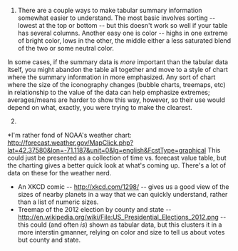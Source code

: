 1.  There are a couple ways to make tabular summary information somewhat easier to understand.   The most basic involves sorting -- lowest at the top or bottom -- but this doesn't work so well if your table has several columns.  Another easy one is color -- highs in one extreme of bright color, lows in the other, the middle either a less saturated blend of the two or some neutral color.  

In some cases, if the summary data is *more* important than the tabular data itself, you might abandon the table all together and move to a style of chart where the summary information in more emphasized.  Any sort of chart where the size of the iconography changes (bubble charts, treemaps, etc) in relationship to the value of the data can help emphasize extremes; averages/means are harder to show this way, however, so their use would depend on what, exactly, you were trying to make the clearest.

2. 
*I'm rather fond of NOAA's weather chart: http://forecast.weather.gov/MapClick.php?lat=42.37580&lon=-71.1187&unit=0&lg=english&FcstType=graphical  This could just be presented as a collection of time vs. forecast value table, but the charting gives a better quick look at what's coming up.  There's a lot of data on these for the weather nerd.
* An XKCD comic -- http://xkcd.com/1298/ -- gives us a good view of the sizes of nearby planets in a way that we can quickly understand, rather than a list of numeric sizes.
* Treemap of the 2012 election by county and state -- http://en.wikipedia.org/wiki/File:US_Presidential_Elections_2012.png -- this could (and often *is*) shown as tabular data, but this clusters it in a more interstin gmanner, relying on color and size to tell us about votes but county and state.